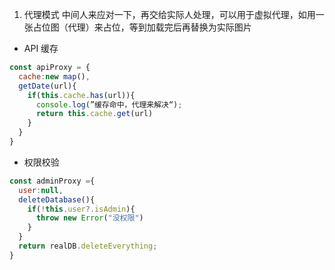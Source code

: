 1. 代理模式
   中间人来应对一下，再交给实际人处理，可以用于虚拟代理，如用一张占位图（代理）来占位，等到加载完后再替换为实际图片

- API 缓存

```js
const apiProxy = {
  cache:new map(),
  getDate(url){
    if(this.cache.has(url)){
      console.log(”缓存命中，代理来解决“);
      return this.cache.get(url)
    }
  }
}
```

- 权限校验

```js
const adminProxy ={
  user:null,
  deleteDatabase(){
    if(!this.user?.isAdmin){
      throw new Error("没权限")
    }
  }
  return realDB.deleteEverything;
}
```
